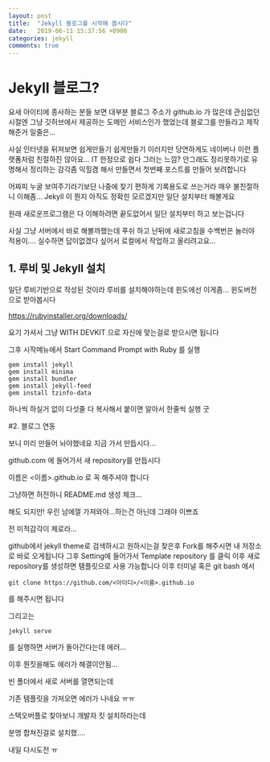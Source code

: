 ```yaml
---
layout: post
title:  "Jekyll 블로그를 시작해 봅시다"
date:   2019-06-11 15:37:56 +0900
categories: jekyll
comments: true
---
```


# Jekyll 블로그?

요새 아이티에 종사하는 분들 보면
대부분 블로그 주소가 github.io 가 많은데
관심없던 시절엔 그냥 깃허브에서 제공하는 도메인 서비스인가 했었는데
블로그를 만들라고 제작해준거 일줄은...

사실 인터넷을 뒤져보면 쉽게만들기 쉽게만들기 이러지만
당연하게도 네이버나 이런 플랫폼처럼 친절하진 않아요...
IT 한정으로 쉽다 그러는 느낌?
안그래도 정리못하기로 유명해서 정리하는 감각좀 익힐겸 해서 
만들면서 첫번째 포스트를 만들어 보려합니다

어짜피 누굴 보여주기라기보단 나중에 찾기 편하게 기록용도로 쓰는거라
매우 불친절하니 이해좀...
Jekyll 이 뭔지 아직도 정확힌 모르겠지만 일단 설치부터 해볼게요

원래 새로운프로그램은 다 이해하려면 끝도없어서 
일단 설치부터 하고 보는겁니다

사실 그냥 서버에서 바로 해볼까했는데
푸쉬 하고 난뒤에 새로고침을 수백번은 눌러야 적용이....
실수하면 답이없겠다 싶어서 로컬에서 작업하고 올리려고요...


## 1. 루비 및 Jekyll 설치

일단 루비기반으로 작성된 것이라 루비를 설치해야하는데
윈도에선 이게좀... 윈도버전으로 받아봅시다

https://rubyinstaller.org/downloads/

요기 가셔서 그냥 WITH DEVKIT 으로 자신에 맞는걸로 받으시면 됩니다

그후 시작메뉴에서 
Start Command Prompt with Ruby 를 실행

```
gem install jekyll
gem install minima
gem install bundler
gem install jekyll-feed
gem install tzinfo-data
```
하나씩 하실거 없이 다섯줄 다 복사해서 붙이면 알아서 한줄씩 실행 굿

#2. 블로그 연동

보니 미리 만들어 놔야했네요 지금 가서 만듭시다...

github.com 에 들어가서 새 repository를 만듭시다

이름은 <이름>.github.io 로 꼭 해주셔야 합니다

그냥하면 허전하니 README.md 생성 체크...

해도 되지만! 우린 남에껄 가져와야...하는건 아닌데 그래야 이쁘죠

전 미적감각이 제로라...

github에서 jekyll theme로 검색하시고 원하시는걸 찾은후 Fork를 해주시면 내 저장소로 바로 오게됩니다
그후 Setting에 들어가서 Template repository 를 클릭
이후 새로 repository를 생성하면 템플릿으로 사용 가능합니다
이후 터미널 혹은 git bash 에서 
```
git clone https://github.com/<아이디>/<이름>.github.io
```

를 해주시면 됩니다 

그리고는 

```
jekyll serve 
```

를 실행하면 서버가 돌아간다는데 에러...

이후 뭔짓을해도 에러가 해결이안됨...

빈 폴더에서 새로 서버를 열면되는데

기존 템플릿을 가져오면 에러가 나네요 ㅠㅠ

스택오버플로 찾아보니 개발자 킷 설치하라는데

분명 합쳐진걸로 설치했....

내일 다시도전 ㅠ



